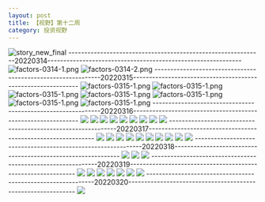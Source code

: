 ```yaml
---
layout: post
title: 【视野】第十二周
category: 投资视野
---
```

![story_new_final](http://r8s97vm6g.hd-bkt.clouddn.com/img/story_new_final_0317.png)
-------------------------------------------------------------20220314-------------------------------------------------------------
![factors-0314-1.png](http://r8s97vm6g.hd-bkt.clouddn.com/img/factors-0314-1.png)
![factors-0314-2.png](http://r8s97vm6g.hd-bkt.clouddn.com/img/factors-0314-2.png)
-------------------------------------------------------------20220315-------------------------------------------------------------
![factors-0315-1.png](http://r8s97vm6g.hd-bkt.clouddn.com/img/factors-0315-1.png)
![factors-0315-1.png](http://r8s97vm6g.hd-bkt.clouddn.com/img/factors-0315-2.png)
![factors-0315-1.png](http://r8s97vm6g.hd-bkt.clouddn.com/img/factors-0315-3.png)
![factors-0315-1.png](http://r8s97vm6g.hd-bkt.clouddn.com/img/factors-0315-4.png)
![factors-0315-1.png](http://r8s97vm6g.hd-bkt.clouddn.com/img/factors-0315-5.PNG)
![factors-0315-1.png](http://r8s97vm6g.hd-bkt.clouddn.com/img/factors-0315-6.PNG)
![factors-0315-1.png](http://r8s97vm6g.hd-bkt.clouddn.com/img/factors-0315-7.png)
-------------------------------------------------------------20220316-------------------------------------------------------------
![](http://r8s97vm6g.hd-bkt.clouddn.com/img/factors-0316-1.png)
![](http://r8s97vm6g.hd-bkt.clouddn.com/img/factors-0316-2.png)
![](http://r8s97vm6g.hd-bkt.clouddn.com/img/factors-0316-3.png)
![](http://r8s97vm6g.hd-bkt.clouddn.com/img/factors-0316-4.png)
![](http://r8s97vm6g.hd-bkt.clouddn.com/img/factors-0316-5.png)
![](http://r8s97vm6g.hd-bkt.clouddn.com/img/factors-0316-6.png)
![](http://r8s97vm6g.hd-bkt.clouddn.com/img/factors-0316-7.PNG)
![](http://r8s97vm6g.hd-bkt.clouddn.com/img/factors-0316-8.PNG)
![](http://r8s97vm6g.hd-bkt.clouddn.com/img/factors-0316-9.png)
-------------------------------------------------------------20220317-------------------------------------------------------------
![](http://r8s97vm6g.hd-bkt.clouddn.com/img/factors-0317-1.png)
![](http://r8s97vm6g.hd-bkt.clouddn.com/img/factors-0317-2.png)
![](http://r8s97vm6g.hd-bkt.clouddn.com/img/factors-0317-3.png)
![](http://r8s97vm6g.hd-bkt.clouddn.com/img/factors-0317-4.png)
![](http://r8s97vm6g.hd-bkt.clouddn.com/img/factors-0317-6.png)
![](http://r8s97vm6g.hd-bkt.clouddn.com/img/factors-0317-5.png)
![](http://r8s97vm6g.hd-bkt.clouddn.com/img/factors-0317-7.png)
![](http://r8s97vm6g.hd-bkt.clouddn.com/img/factors-0317-8.png)
![](http://r8s97vm6g.hd-bkt.clouddn.com/img/factors-0317-9.png)
![](http://r8s97vm6g.hd-bkt.clouddn.com/img/factors-0317-10.png)
-------------------------------------------------------------20220318-------------------------------------------------------------
![](http://r8s97vm6g.hd-bkt.clouddn.com/img/factors-0318-new-2.png)
![](http://r8s97vm6g.hd-bkt.clouddn.com/img/factors-0318-new-3.png)
![](http://r8s97vm6g.hd-bkt.clouddn.com/img/factors-0318-new-1.png)
-------------------------------------------------------------20220319-------------------------------------------------------------
![](http://r8s97vm6g.hd-bkt.clouddn.com/img/risk-0319-1.png)
![](http://r8s97vm6g.hd-bkt.clouddn.com/img/risk-0319-2.png)
![](http://r8s97vm6g.hd-bkt.clouddn.com/img/risk-0319-3.png)
![](http://r8s97vm6g.hd-bkt.clouddn.com/img/risk-0319-4.png)
![](http://r8s97vm6g.hd-bkt.clouddn.com/img/risk-0319-5.png)
![](http://r8s97vm6g.hd-bkt.clouddn.com/img/risk-0319-6.png)
![](http://r8s97vm6g.hd-bkt.clouddn.com/img/risk-0319-7.png)
-------------------------------------------------------------20220320-------------------------------------------------------------
![](http://r8s97vm6g.hd-bkt.clouddn.com/img/factors-0320-1.png)



  




